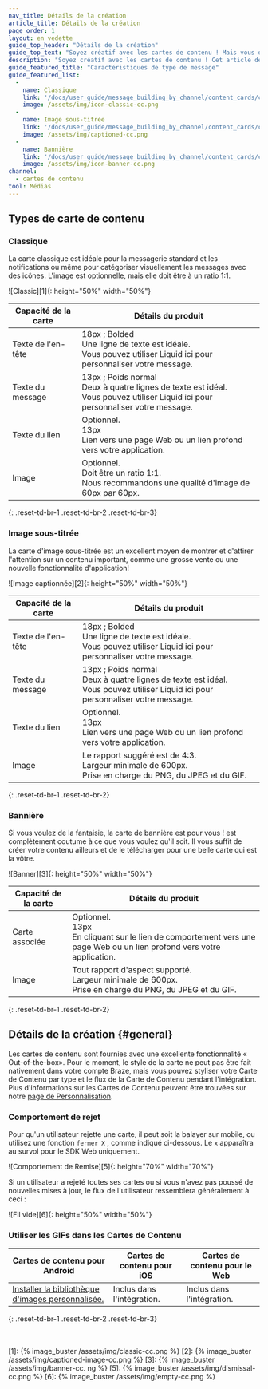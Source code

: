 ```yaml
---
nav_title: Détails de la création
article_title: Détails de la création
page_order: 1
layout: en vedette
guide_top_header: "Détails de la création"
guide_top_text: "Soyez créatif avec les cartes de contenu ! Mais vous devriez d'abord connaître certaines lignes directrices! Après tout, vous devez connaître les règles pour les enfreindre! Consultez les spécifications créatives de chaque type de message ou les détails créatifs globaux ci-dessous."
description: "Soyez créatif avec les cartes de contenu ! Cet article de référence couvre des détails créatifs tels que les recommandations de taille d’image et le comportement de rejet dans les trois types de Cartes de Contenu."
guide_featured_title: "Caractéristiques de type de message"
guide_featured_list:
  - 
    name: Classique
    link: '/docs/user_guide/message_building_by_channel/content_cards/creative_details/#classic'
    image: /assets/img/icon-classic-cc.png
  - 
    name: Image sous-titrée
    link: '/docs/user_guide/message_building_by_channel/content_cards/creative_details/#captioned-image'
    image: /assets/img/captioned-cc.png
  - 
    name: Bannière
    link: '/docs/user_guide/message_building_by_channel/content_cards/creative_details/#banner'
    image: /assets/img/icon-banner-cc.png
channel:
  - cartes de contenu
tool: Médias
---
```


## Types de carte de contenu

### Classique

La carte classique est idéale pour la messagerie standard et les notifications ou même pour catégoriser visuellement les messages avec des icônes. L'image est optionnelle, mais elle doit être à un ratio 1:1.

!\[Classic\]\[1\]{: height="50%" width="50%"}

| Capacité de la carte | Détails du produit                                                                                                                                   |
| -------------------- | ---------------------------------------------------------------------------------------------------------------------------------------------------- |
| Texte de l'en-tête   | 18px ; Bolded <br> Une ligne de texte est idéale. <br> Vous pouvez utiliser Liquid ici pour personnaliser votre message.                 |
| Texte du message     | 13px ; Poids normal <br> Deux à quatre lignes de texte est idéal. <br> Vous pouvez utiliser Liquid ici pour personnaliser votre message. |
| Texte du lien        | Optionnel. <br> 13px <br> Lien vers une page Web ou un lien profond vers votre application.                                              |
| Image                | Optionnel. <br> Doit être un ratio 1:1. <br> Nous recommandons une qualité d'image de 60px par 60px.                                     |
{: .reset-td-br-1 .reset-td-br-2 .reset-td-br-3}

### Image sous-titrée

La carte d'image sous-titrée est un excellent moyen de montrer et d'attirer l'attention sur un contenu important, comme une grosse vente ou une nouvelle fonctionnalité d'application!

!\[Image captionnée\]\[2\]{: height="50%" width="50%"}

| Capacité de la carte | Détails du produit                                                                                                                                   |
| -------------------- | ---------------------------------------------------------------------------------------------------------------------------------------------------- |
| Texte de l'en-tête   | 18px ; Bolded <br> Une ligne de texte est idéale. <br> Vous pouvez utiliser Liquid ici pour personnaliser votre message.                 |
| Texte du message     | 13px ; Poids normal <br> Deux à quatre lignes de texte est idéal. <br> Vous pouvez utiliser Liquid ici pour personnaliser votre message. |
| Texte du lien        | Optionnel. <br> 13px <br> Lien vers une page Web ou un lien profond vers votre application.                                              |
| Image                | Le rapport suggéré est de 4:3. <br> Largeur minimale de 600px.  <br> Prise en charge du PNG, du JPEG et du GIF.                          |
{: .reset-td-br-1 .reset-td-br-2}

### Bannière

Si vous voulez de la fantaisie, la carte de bannière est pour vous ! est complètement coutume à ce que vous voulez qu'il soit. Il vous suffit de créer votre contenu ailleurs et de le télécharger pour une belle carte qui est la vôtre.

!\[Banner\]\[3\]{: height="50%" width="50%"}

| Capacité de la carte | Détails du produit                                                                                                                         |
| -------------------- | ------------------------------------------------------------------------------------------------------------------------------------------ |
| Carte associée       | Optionnel. <br> 13px <br> En cliquant sur le lien de comportement vers une page Web ou un lien profond vers votre application. |
| Image                | Tout rapport d'aspect supporté. <br> Largeur minimale de 600px.  <br> Prise en charge du PNG, du JPEG et du GIF.               |
{: .reset-td-br-1 .reset-td-br-2}

## Détails de la création {#general}

Les cartes de contenu sont fournies avec une excellente fonctionnalité « Out-of-the-box». Pour le moment, le style de la carte ne peut pas être fait nativement dans votre compte Braze, mais vous pouvez styliser votre Carte de Contenu par type et le flux de la Carte de Contenu pendant l'intégration. Plus d'informations sur les Cartes de Contenu peuvent être trouvées sur notre [page de Personnalisation][4].

### Comportement de rejet

Pour qu'un utilisateur rejette une carte, il peut soit la balayer sur mobile, ou utilisez une fonction `fermer X` , comme indiqué ci-dessous. Le `x` apparaîtra au survol pour le SDK Web uniquement.

!\[Comportement de Remise\]\[5\]{: height="70%" width="70%"}

Si un utilisateur a rejeté toutes ses cartes ou si vous n'avez pas poussé de nouvelles mises à jour, le flux de l'utilisateur ressemblera généralement à ceci :

!\[Fil vide\]\[6\]{: height="50%" width="50%"}

### Utiliser les GIFs dans les Cartes de Contenu

| Cartes de contenu pour Android                                                                                                                                                 | Cartes de contenu pour iOS | Cartes de contenu pour le Web |
| ------------------------------------------------------------------------------------------------------------------------------------------------------------------------------ | -------------------------- | ----------------------------- |
| [Installer la bibliothèque d'images personnalisée.]({{site.baseurl}}/developer_guide/platform_integration_guides/android/content_cards/customization/#gifs-news-content-cards) | Inclus dans l'intégration. | Inclus dans l'intégration.    |
{: .reset-td-br-1 .reset-td-br-2 .reset-td-br-3}

<br><br>
[1]: {% image_buster /assets/img/classic-cc.png %} [2]: {% image_buster /assets/img/captioned-image-cc.png %} [3]: {% image_buster /assets/img/banner-cc. ng %} [5]: {% image_buster /assets/img/dismissal-cc.png %} [6]: {% image_buster /assets/img/empty-cc.png %}

[4]: {{site.baseurl}}/user_guide/message_building_by_channel/content_cards/customize/
